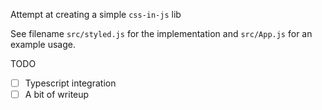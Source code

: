 Attempt at creating a simple `css-in-js` lib

See filename `src/styled.js` for the implementation and `src/App.js` for an example usage.

TODO

- [ ] Typescript integration
- [ ] A bit of writeup
